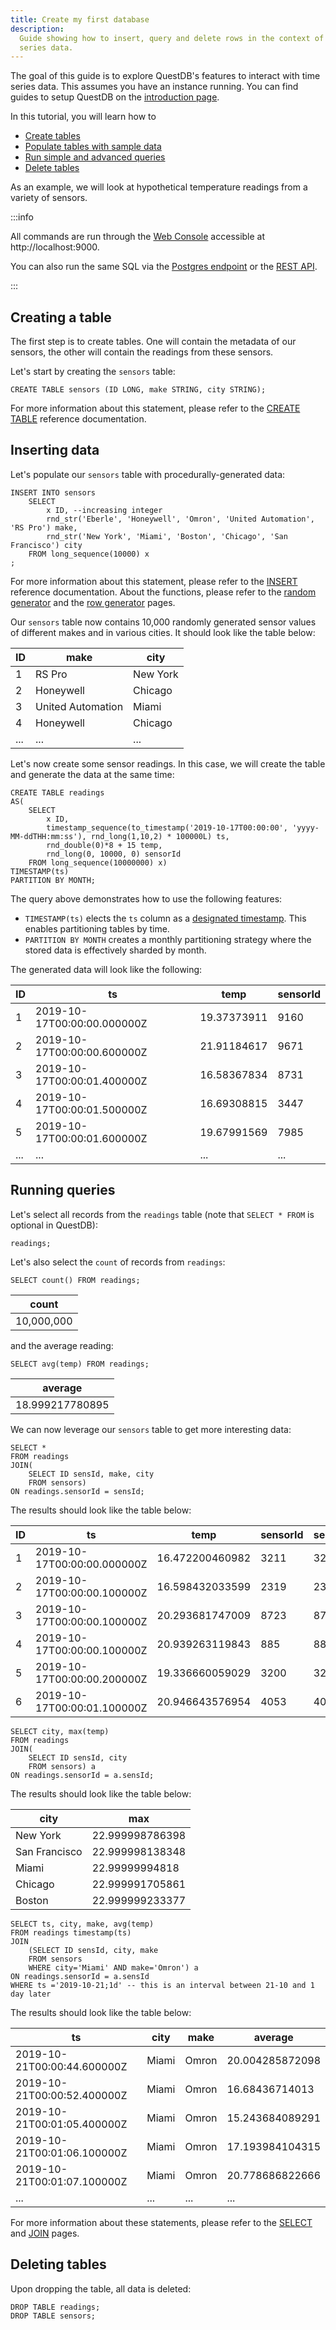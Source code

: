```yaml
---
title: Create my first database
description:
  Guide showing how to insert, query and delete rows in the context of time
  series data.
---
```


The goal of this guide is to explore QuestDB's features to interact with time
series data. This assumes you have an instance running. You can find guides to
setup QuestDB on the [introduction page](/docs/introduction/).

In this tutorial, you will learn how to

- [Create tables](#creating-a-table)
- [Populate tables with sample data](#inserting-data)
- [Run simple and advanced queries](#running-queries)
- [Delete tables](#deleting-tables)

As an example, we will look at hypothetical temperature readings from a variety
of sensors.

:::info

All commands are run through the [Web Console](/docs/reference/web-console/)
accessible at http://localhost:9000.

You can also run the same SQL via the
[Postgres endpoint](/docs/reference/api/postgres/) or the
[REST API](/docs/reference/api/rest/).

:::

## Creating a table

The first step is to create tables. One will contain the metadata of our
sensors, the other will contain the readings from these sensors.

Let's start by creating the `sensors` table:

```questdb-sql
CREATE TABLE sensors (ID LONG, make STRING, city STRING);
```

For more information about this statement, please refer to the
[CREATE TABLE](/docs/reference/sql/create-table/) reference documentation.

## Inserting data

Let's populate our `sensors` table with procedurally-generated data:

```questdb-sql title="Insert as select"
INSERT INTO sensors
    SELECT
        x ID, --increasing integer
        rnd_str('Eberle', 'Honeywell', 'Omron', 'United Automation', 'RS Pro') make,
        rnd_str('New York', 'Miami', 'Boston', 'Chicago', 'San Francisco') city
    FROM long_sequence(10000) x
;
```

For more information about this statement, please refer to the
[INSERT](/docs/reference/sql/insert/) reference documentation. About the
functions, please refer to the
[random generator](/docs/reference/function/random-value-generator/) and the
[row generator](/docs/reference/function/row-generator/) pages.

Our `sensors` table now contains 10,000 randomly generated sensor values of
different makes and in various cities. It should look like the table below:

| ID  | make              | city     |
| --- | ----------------- | -------- |
| 1   | RS Pro            | New York |
| 2   | Honeywell         | Chicago  |
| 3   | United Automation | Miami    |
| 4   | Honeywell         | Chicago  |
| ... | ...               | ...      |

Let's now create some sensor readings. In this case, we will create the table
and generate the data at the same time:

```questdb-sql title="Create table as"
CREATE TABLE readings
AS(
    SELECT
        x ID,
        timestamp_sequence(to_timestamp('2019-10-17T00:00:00', 'yyyy-MM-ddTHH:mm:ss'), rnd_long(1,10,2) * 100000L) ts,
        rnd_double(0)*8 + 15 temp,
        rnd_long(0, 10000, 0) sensorId
    FROM long_sequence(10000000) x)
TIMESTAMP(ts)
PARTITION BY MONTH;
```

The query above demonstrates how to use the following features:

- `TIMESTAMP(ts)` elects the `ts` column as a
  [designated timestamp](/docs/concept/designated-timestamp/). This enables
  partitioning tables by time.
- `PARTITION BY MONTH` creates a monthly partitioning strategy where the stored
  data is effectively sharded by month.

The generated data will look like the following:

| ID  | ts                          | temp        | sensorId |
| --- | --------------------------- | ----------- | -------- |
| 1   | 2019-10-17T00:00:00.000000Z | 19.37373911 | 9160     |
| 2   | 2019-10-17T00:00:00.600000Z | 21.91184617 | 9671     |
| 3   | 2019-10-17T00:00:01.400000Z | 16.58367834 | 8731     |
| 4   | 2019-10-17T00:00:01.500000Z | 16.69308815 | 3447     |
| 5   | 2019-10-17T00:00:01.600000Z | 19.67991569 | 7985     |
| ... | ...                         | ...         | ...      |

## Running queries

Let's select all records from the `readings` table (note that `SELECT * FROM` is
optional in QuestDB):

```questdb-sql
readings;
```

Let's also select the `count` of records from `readings`:

```questdb-sql
SELECT count() FROM readings;
```

| count      |
| ---------- |
| 10,000,000 |

and the average reading:

```questdb-sql
SELECT avg(temp) FROM readings;
```

| average         |
| --------------- |
| 18.999217780895 |

We can now leverage our `sensors` table to get more interesting data:

```questdb-sql
SELECT *
FROM readings
JOIN(
    SELECT ID sensId, make, city
    FROM sensors)
ON readings.sensorId = sensId;
```

The results should look like the table below:

| ID  | ts                          | temp            | sensorId | sensId | make      | city          |
| --- | --------------------------- | --------------- | -------- | ------ | --------- | ------------- |
| 1   | 2019-10-17T00:00:00.000000Z | 16.472200460982 | 3211     | 3211   | Omron     | New York      |
| 2   | 2019-10-17T00:00:00.100000Z | 16.598432033599 | 2319     | 2319   | Honeywell | San Francisco |
| 3   | 2019-10-17T00:00:00.100000Z | 20.293681747009 | 8723     | 8723   | Honeywell | New York      |
| 4   | 2019-10-17T00:00:00.100000Z | 20.939263119843 | 885      | 885    | RS Pro    | San Francisco |
| 5   | 2019-10-17T00:00:00.200000Z | 19.336660059029 | 3200     | 3200   | Honeywell | San Francisco |
| 6   | 2019-10-17T00:00:01.100000Z | 20.946643576954 | 4053     | 4053   | Honeywell | Miami         |

```questdb-sql title="Aggregation keyed by city"
SELECT city, max(temp)
FROM readings
JOIN(
    SELECT ID sensId, city
    FROM sensors) a
ON readings.sensorId = a.sensId;
```

The results should look like the table below:

| city          | max             |
| ------------- | --------------- |
| New York      | 22.999998786398 |
| San Francisco | 22.999998138348 |
| Miami         | 22.99999994818  |
| Chicago       | 22.999991705861 |
| Boston        | 22.999999233377 |

```questdb-sql title="Aggregation by hourly time buckets"
SELECT ts, city, make, avg(temp)
FROM readings timestamp(ts)
JOIN
    (SELECT ID sensId, city, make
    FROM sensors
    WHERE city='Miami' AND make='Omron') a
ON readings.sensorId = a.sensId
WHERE ts ='2019-10-21;1d' -- this is an interval between 21-10 and 1 day later
```

The results should look like the table below:

| ts                          | city  | make  | average         |
| --------------------------- | ----- | ----- | --------------- |
| 2019-10-21T00:00:44.600000Z | Miami | Omron | 20.004285872098 |
| 2019-10-21T00:00:52.400000Z | Miami | Omron | 16.68436714013  |
| 2019-10-21T00:01:05.400000Z | Miami | Omron | 15.243684089291 |
| 2019-10-21T00:01:06.100000Z | Miami | Omron | 17.193984104315 |
| 2019-10-21T00:01:07.100000Z | Miami | Omron | 20.778686822666 |
| ...                         | ...   | ...   | ...             |

For more information about these statements, please refer to the
[SELECT](/docs/reference/sql/select/) and [JOIN](/docs/reference/sql/join/)
pages.

## Deleting tables

Upon dropping the table, all data is deleted:

```questdb-sql
DROP TABLE readings;
DROP TABLE sensors;
```
